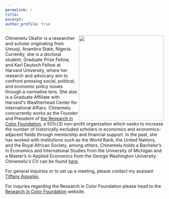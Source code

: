 ```yaml
---
permalink: /
title:
excerpt:
author_profile: true 
---
```

<img align="right" width="270" height="270" src="https://politics.princeton.edu/sites/default/files/styles/square/public/images/chine_headshot_new.jpg?h=97d761eb&itok=qMU0oj2J">


Chinemelu Okafor is a researcher and scholar originating from Umuoji, Anambra State, Nigeria. Currently, she is a doctoral student, Graduate Prize Fellow, and Karl Deutsch Fellow at Harvard University, where her research and advocacy aim to confront pressing social, political, and economic policy issues through a normative lens. She also is a Graduate Affiliate with Harvard's Weatherhead Center for International Affiars. Chinemelu concurrently works as the Founder and President of [the Research in Color Foundation](https://www.researchincolor.org), a 501c(3) non-profit organization which seeks to increase the number of historically excluded scholars in economics and economics-adjacent fields through mentorship and financial support. In the past, she has worked with institutions such as the World Bank, the United Nations, and the Royal African Society, among others. Chinemelu holds a Bachelor’s in Economics and International Studies from the University of Michigan and a Master’s in Applied Economics from the George Washington University. Chinemelu's CV can be found [here](https://chinemeluokafor.github.io/CV/).

For general inquiries or to set up a meeting, please contact my assisant [Tiffany Agyarko](mailto:tagyarko@princeton.edu).

For inquries regarding the Research in Color Foundation please head to the [Research in Color Foundation](https://www.researchincolor.org/contact-the-team) website.

